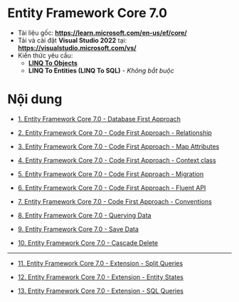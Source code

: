 # Entity Framework Core 7.0

* Tài liệu gốc: **https://learn.microsoft.com/en-us/ef/core/**
* Tải và cài đặt **Visual Studio 2022** tại: **https://visualstudio.microsoft.com/vs/**
* Kiến thức yêu cầu:
    * [**LINQ To Objects**](https://github.com/toabaobutchi/language-intergrated-query)
    * **LINQ To Entities (LINQ To SQL)** - *Không bắt buộc*
 
# Nội dung

* [1. Entity Framework Core 7.0 - Database First Approach](/efcore7_001_database_first_approach.md)

* [2. Entity Framework Core 7.0 - Code First Approach - Relationship](/efcore7_002_code_first_approach_relationship.md)

* [3. Entity Framework Core 7.0 - Code First Approach - Map Attributes](/efcore7_003_code_first_approach_map_attributes.md)

* [4. Entity Framework Core 7.0 - Code First Approach - Context class](/efcore7_004_code_first_approach_context_class.md)

* [5. Entity Framework Core 7.0 - Code First Approach - Migration](/5_efcore7_code_first_approach_migration.md)

* [6. Entity Framework Core 7.0 - Code First Approach - Fluent API](/6_efcore7_code_first_approach_fluent_api.md)

* [7. Entity Framework Core 7.0 - Code First Approach - Conventions](/7_efcore7_code_first_approach_conventions.md)

* [8. Entity Framework Core 7.0 - Querying Data](/8_efcore7_querying_data.md)

* [9. Entity Framework Core 7.0 - Save Data](/9_efcore7_save_data.md)

* [10. Entity Framework Core 7.0 - Cascade Delete](/10_efcore7_cascade_delete.md)

---

* [11. Entity Framework Core 7.0 - Extension - Split Queries](/efcore7_011x_split_queries.md)

* [12. Entity Framework Core 7.0 - Extension - Entity States](/efcore7_012x_entity_states.md)

* [13. Entity Framework Core 7.0 - Extension - SQL Queries](/efcore7_013x_sql_queries.md)
